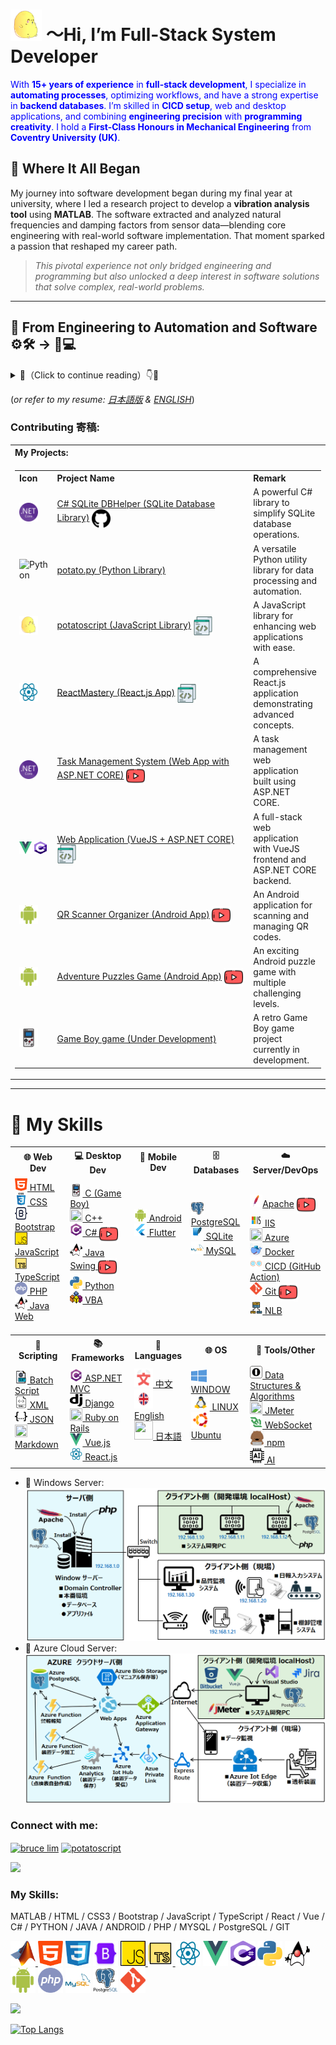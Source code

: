 # <img src="https://github.com/potatoscript/MyDocuments/blob/main/potato.png" width="50px"> **～Hi**, I’m Full-Stack System Developer 

<span style="color:blue;">With <strong>15+ years of experience</strong> in <strong>full-stack development</strong>, I specialize in <strong>automating processes</strong>, optimizing workflows, and have a strong expertise in <strong>backend databases</strong>. I’m skilled in <strong>CICD setup</strong>, web and desktop applications, and combining <strong>engineering precision</strong> with <strong>programming creativity</strong>. I hold a <strong>First-Class Honours in Mechanical Engineering</strong> from <strong>Coventry University (UK)</strong>.</span>



## 🔧 Where It All Began

My journey into software development began during my final year at university, where I led a research project to develop a **vibration analysis tool** using **MATLAB**. The software extracted and analyzed natural frequencies and damping factors from sensor data—blending core engineering with real-world software implementation. That moment sparked a passion that reshaped my career path.

> _This pivotal experience not only bridged engineering and programming but also unlocked a deep interest in software solutions that solve complex, real-world problems._

---

## 💼 From Engineering to Automation and Software ⚙️🛠️ → 🧠💻  

<details>
  <summary>🥔（Click to continue reading）👇📖</summary> 
  <br>

After graduation, I started my career in **Singapore** as an **Oilseal Product Designer & Production Engineer**, designing components, tooling, and production workflows. I quickly realized the potential of software to streamline processes, so I built an internal **Production Information Management System**, dramatically improving efficiency on the shop floor.

My three-year assignment at the **Thailand branch** further honed my automation skills—leading cost-reduction projects and collaborating with vendors to build custom production machinery. These hands-on experiences gave me a rare edge: combining physical systems knowledge with digital transformation expertise.

<img src="https://github.com/potatoscript/MyDocuments/blob/main/Design_Engineer_Jobs.png?raw=true" width=600px />

---

## 💻 From Engineer to Full-Stack Developer

As I transitioned into full-time development, I mastered a broad tech stack, including:

- 🧠 **Languages**: Java, C#, Python, JavaScript, PHP, SQL  
- 🎨 **Frontend**: HTML, CSS, Vue.js, React.js  
- 🛠️ **Backend**: ASP.NET Core, Python (Flask/FastAPI), Node.js  
- 🗄️ **Databases**: SQLite, MySQL, PostgreSQL  
- ☁️ **Cloud & Infrastructure**: Azure, Windows Server (IIS, Apache)  
- 🔄 **DevOps & Tools**: Git, GitHub, GitLab, SharePoint, CI/CD pipelines, Docker

---

Key projects include:

- 🧩 **[Potato.js](https://potatoscript.github.io/homepage/)** – a custom JavaScript library  
- 📱 **[QR Scanner Organizer](https://youtu.be/2Gj8fluQQpQ?si=Q4U6LB6IctjtIGM0)** – an Android app for scanning and organizing QR data  
- 🌐 **Web system** using **Vue.js + ASP.NET Core API** for full-stack functionality  
- 🧠 Efficiently handled **1,000,000+ daily wafer data records** in CSV format for a semiconductor company, converting and managing them with Python into a structured database

---

## 🧠 Current Focus: CAD System Development

I'm currently working on a fully custom **2D CAD system**, integrating:

- **C++ (Open CASCADE)** for geometric computations  
- **C# WPF** for desktop UI/UX development

This project is the culmination of my engineering and programming experience—building a CAD tool from the ground up with precision geometry handling and real-time dimension editing.

<img src="https://github.com/potatoscript/MyDocuments/blob/main/python.dev.env.png?raw=true" width=600px />

---

## 👨‍💻 Developer Mindset

- 💡 **Problem Solver**: Whether it’s factory automation or database transformation, I love creating scalable, long-term solutions.
- 🔁 **Continuous Learner**: I regularly upgrade my skill set, from cloud servers to advanced UI frameworks.
- 🤝 **Team Collaborator**: I’ve led cross-border teams, managed version control using **Git**, and used **GitHub Projects** and **SharePoint** to ensure smooth collaboration and documentation.

---

## 🌟 Let’s Connect

If you’re looking for a high-impact developer with a strong engineering backbone and a love for clean, scalable code—**I’m PotatoScript, and I’m ready to build the future with you.**

---

<details>
  <summary>日本語バージョンはこちら ▶️（Click to expand）👇📖</summary>
<br>

**<img src="https://github.com/potatoscript/MyDocuments/blob/main/potato.png" width="50px"> ようこそ、私は フルスタック・システム開発者**  
Webおよびデスクトップアプリケーションの開発に**15年以上の実務経験**を持ち、**エンジニアリングの精密さ**と**プログラミングの創造性**を兼ね備えた開発者です。  
イギリスの**コヴェントリー大学**にて**機械工学のファーストクラス優等学士**を取得し、確かな学術基盤を築きました。

---

### 🔧 すべての始まり

ソフトウェア開発の旅は、大学最終年度の研究プロジェクトから始まりました。  
**MATLAB**を用いて、センサーデータから**固有振動数と減衰係数を抽出・解析する振動解析ツール**を開発。  
このプロジェクトにより、**エンジニアリングの理論と現実世界のソフトウェア実装**が融合し、  
私のキャリアを大きく変える情熱が芽生えました。

この転機となる経験は、**工学とプログラミングの橋渡し**となり、  
**複雑な現場の課題を解決するソフトウェアソリューション**への深い関心を引き出しました。

---

### 💼 エンジニアから自動化・ソフトウェア開発へ

卒業後は、**シンガポールにてオイルシール製品設計・生産エンジニア**としてキャリアをスタート。  
部品設計、金型設計、製造プロセスの構築を担当しました。

やがて、**ソフトウェアが現場の効率を劇的に改善できる**と気づき、  
独自の**生産情報管理システム（PIMS）**を開発。現場の業務効率を飛躍的に向上させました。

その後、**タイ支社への3年間の赴任**を通じて自動化スキルをさらに磨き、  
コスト削減プロジェクトを主導したり、ベンダーと連携して**専用生産装置の設計・導入**を担当。  
こうした経験により、**物理的システムとデジタル変革の両面に強い開発者**としての基盤を築きました。

<img src="https://github.com/potatoscript/MyDocuments/blob/main/Design_Engineer_Jobs.png?raw=true" width=600px />

---

### 💻 エンジニアからフルスタック開発者へ

その後、本格的に開発者としての道へシフトし、以下の技術スタックを習得しました：

- 🧠 **使用言語**：Java, C#, Python, JavaScript, PHP, SQL など  
- 🎨 **フロントエンド**：HTML, CSS, Vue.js, React.js  
- 🛠️ **バックエンド**：ASP.NET Core, Python（Flask/FastAPI）, Node.js  
- 🗄️ **データベース**：SQLite, MySQL, PostgreSQL  
- ☁️ **クラウド・インフラ**：Azure, Windows Server（IIS / Apache）  
- 🔄 **DevOps・開発ツール**：Git, GitHub, GitLab, SharePoint, CI/CD, Docker など

主なプロジェクトには：

🧩 **Potato.js** – 独自のJavaScriptライブラリ  
📱 **QR Scanner Organizer** – QRコードを読み取り・整理するAndroidアプリ  
🌐 **Vue.js + ASP.NET Core API**を組み合わせたWebシステム  
🧠 **半導体企業向けCSVデータ処理** – Pythonで1日100万件超のウェーハデータをデータベースに変換・管理

---

### 🧠 現在の注力分野：CADシステム開発

現在は、**2D CADシステムのフルスクラッチ開発**に取り組んでいます。

- **C++（Open CASCADE）**：ジオメトリ演算  
- **C# WPF**：デスクトップUI/UX開発  

このプロジェクトは、私の**工学的知見と開発経験**の集大成であり、  
**精密なジオメトリ処理**と**リアルタイム寸法編集機能**を備えたプロ向けCADツールを目指しています。

<img src="https://github.com/potatoscript/MyDocuments/blob/main/python.dev.env.png?raw=true" width=600px />

---

### 👨‍💻 開発者マインドセット

💡 **問題解決思考**：工場の自動化からDB変換まで、スケーラブルで持続可能なソリューションが大好きです。  
🔁 **継続的な学習**：クラウド技術から高度なUIフレームワークまで、常にスキルをアップデートしています。  
🤝 **チームワーク重視**：海外チームをリードし、GitやSharePointで円滑なバージョン管理・情報共有を実現してきました。

---

### 🌟 つながりましょう！

**エンジニアとしての確かなバックボーン**と  
**クリーンでスケーラブルなコード愛**を持つ開発者をお探しなら、  
私は**PotatoScript**。一緒に未来を構築しましょう！

</details>

---

</details>

(*or refer to my resume: [日本語版](https://potatoscript.github.io/resume-japanese/) & [ENGLISH](https://potatoscript.github.io/resume-english/)*)


<!--
 - 📗 I had created a JavaScript Library, Python Library and c# SQLite Database Library

- 📗 I had created an Android App : [QR Scanner Organizer](https://youtu.be/2Gj8fluQQpQ?si=Q4U6LB6IctjtIGM0)

- 🔭 I have been working on a project that uses Vue.js as the frontend and Asp.net Core API as the backend.: [Web Application](https://potatoscript.github.io/system-vuejs)

- 🌱 I’m currently learning **CICD**
        - SaaS Platform
        - end-to-end DevOps toolchain for developing and deploying software

  <img src="https://encrypted-tbn0.gstatic.com/images?q=tbn:ANd9GcRHismpoeOqCS_Z26tTK70sQgdCK6fjZL3emA&usqp=CAU" />
-->

<h3 align="left">Contributing 寄稿:</h3>

<table style="border:0px;">
  <tr>
    <th style="text-align:left;">My Projects:</th>
  </tr>
  <tr>
    <td style="vertical-align:top;" width="700">
      <table style="width:100%; border-collapse:collapse;">
        <tr>
          <th style="text-align:left; width:40px;">Icon</th>
          <th style="text-align:left; width:350px;">Project Name</th>
          <th style="text-align:left;">Remark</th>
        </tr>
        <tr>
          <td><img src="https://github.com/potatoscript/MyDocuments/blob/main/asp.net.core.png" alt="ASP.NET CORE" width="30" height="30"/></td>
          <td><a href="https://www.nuget.org/packages/Potato.SQLite" target="_blank">C# SQLite DBHelper (SQLite Database Library)</a> <a href="https://github.com/potatoscript/PotatoSQLite" target="_blank"><img align="center" src="https://github.com/potatoscript/MyDocuments/blob/main/github.png" alt="GitHub" height="30" width="30" /></a></td>
          <td>A powerful C# library to simplify SQLite database operations.</td>
        </tr>
        <tr>
          <td><img src="https://cdn.iconscout.com/icon/free/png-256/python-3521655-2945099.png" alt="Python" width="20" height="20"/></td>
          <td><a href="https://github.com/potatoscript/potatopy" target="_blank">potato.py (Python Library)</a></td>
          <td>A versatile Python utility library for data processing and automation.</td>
        </tr>
        <tr>
          <td><img src="https://github.com/potatoscript/MyDocuments/blob/main/potato.png" alt="potatoscript" width="30" height="30"/></td>
          <td><a href="https://github.com/potatoscript/potatojs" target="_blank">potatoscript (JavaScript Library)</a> <a href="https://potatoscript.github.io/potatojs/" target="_blank"><img align="center" src="https://github.com/potatoscript/MyDocuments/blob/main/webapp.png" alt="Demo" height="30" width="30" /></a></td>
          <td>A JavaScript library for enhancing web applications with ease.</td>
        </tr>
        <tr>
          <td><img src="https://github.com/potatoscript/MyDocuments/blob/main/react.png" alt="React" width="30" height="30"/></td>
          <td><a href="https://github.com/potatoscript/ReactMastery" target="_blank">ReactMastery (React.js App)</a> <a href="https://potatoscript.github.io/ReactMastery/" target="_blank"><img align="center" src="https://github.com/potatoscript/MyDocuments/blob/main/webapp.png" alt="Demo" height="30" width="30" /></a></td>
          <td>A comprehensive React.js application demonstrating advanced concepts.</td>
        </tr>
        <tr>
          <td><img src="https://github.com/potatoscript/MyDocuments/blob/main/asp.net.core.png" alt="ASP.NET CORE" width="30" height="30"/></td>
          <td><a href="https://github.com/potatoscript/TaskManagementSystem" target="_blank">Task Management System (Web App with ASP.NET CORE)</a> <a href="https://youtu.be/l6kjuRGdE9g?si=ZvcerMOhOQRrBZMA" target="_blank"><img align="center" src="https://github.com/potatoscript/MyDocuments/blob/main/youtube.png" alt="YouTube" height="30" width="30" /></a></td>
          <td>A task management web application built using ASP.NET CORE.</td>
        </tr>
        <tr>
          <td><img src="https://github.com/potatoscript/MyDocuments/blob/main/vue.png" alt="VueJS" width="20" height="20"/>
              <img src="https://github.com/potatoscript/MyDocuments/blob/main/c-sharp.png" alt="C#" width="20" height="20"/></td>
          <td><a href="https://github.com/potatoscript/system-vuejs" target="_blank">Web Application (VueJS + ASP.NET CORE)</a> <a href="https://potatoscript.github.io/system-vuejs" target="_blank"><img align="center" src="https://github.com/potatoscript/MyDocuments/blob/main/webapp.png" alt="Demo" height="30" width="30" /></a></td>
          <td>A full-stack web application with VueJS frontend and ASP.NET CORE backend.</td>
        </tr>
        <tr>
          <td><img src="https://github.com/potatoscript/MyDocuments/blob/main/android.png" alt="Android" width="30" height="30"/></td>
          <td><a href="https://github.com/potatoscript/XQR-Scanner" target="_blank">QR Scanner Organizer (Android App)</a> <a href="https://youtu.be/2Gj8fluQQpQ?si=Gfgu63vaptn9pSas" target="_blank"><img align="center" src="https://github.com/potatoscript/MyDocuments/blob/main/youtube.png" alt="YouTube" height="30" width="30" /></a></td>
          <td>An Android application for scanning and managing QR codes.</td>
        </tr>
        <tr>
          <td><img src="https://github.com/potatoscript/MyDocuments/blob/main/android.png" alt="Android" width="30" height="30"/></td>
          <td><a href="https://github.com/potatoscript/Ali-Adventure-Android-Game" target="_blank">Adventure Puzzles Game (Android App)</a> <a href="https://youtu.be/StOMRz5UMhk?si=UyT4rdag-P9pY5EB" target="_blank"><img align="center" src="https://github.com/potatoscript/MyDocuments/blob/main/youtube.png" alt="YouTube" height="30" width="30" /></a></td>
          <td>An exciting Android puzzle game with multiple challenging levels.</td>
        </tr>
        <tr>
          <td><img src="https://github.com/potatoscript/MyDocuments/blob/main/gameboy.png" alt="Game Boy" width="30" height="30"/></td>
          <td><a href="https://github.com/potatoscript/gameboy/wiki" target="_blank">Game Boy game (Under Development)</a></td>
          <td>A retro Game Boy game project currently in development.</td>
        </tr>
      </table>
    </td>
  </tr>
</table>


---

# 🎯 **My Skills**

<table>
  <tr>
    <th>🌐 Web Dev</th>
    <th>💻 Desktop Dev</th>
    <th>📱 Mobile Dev</th>
    <th>🗄️ Databases</th>
    <th>☁️ Server/DevOps</th>
  </tr>
  <tr>
    <td>
      <a href="https://github.com/potatoscript/html/wiki" target="_blank">
        <img src="https://github.com/potatoscript/MyDocuments/blob/main/html5.png" width="20" height="20"> HTML
      </a><br>
      <a href="https://github.com/potatoscript/css3/wiki" target="_blank">
        <img src="https://raw.githubusercontent.com/devicons/devicon/master/icons/css3/css3-original-wordmark.svg" width="20" height="20"> CSS
      </a><br>
      <a href="https://github.com/potatoscript/bootstrap/wiki" target="_blank">
        <img src="https://github.com/potatoscript/MyDocuments/blob/main/Bootstrap.png" width="20" height="20"> Bootstrap
      </a><br>
      <a href="https://github.com/potatoscript/JavaScript/wiki" target="_blank">
        <img src="https://github.com/potatoscript/MyDocuments/blob/main/javascript.png" width="20" height="20"> JavaScript
      </a><br>
      <a href="https://github.com/potatoscript/TypeScript/wiki" target="_blank">
        <img src="https://github.com/potatoscript/MyDocuments/blob/main/typescript.png" width="20" height="20"> TypeScript
      </a><br>
      <a href="https://github.com/potatoscript/php/wiki" target="_blank">
        <img src="https://github.com/potatoscript/MyDocuments/blob/main/php.png" width="20" height="20"> PHP
      </a><br>
      <a href="https://github.com/potatoscript/JavaWeb" target="_blank">
        <img src="https://github.com/potatoscript/MyDocuments/blob/main/java.png" width="20" height="20"> Java Web
      </a><br>
      <br>
    </td>
    <td>
      <a href="https://github.com/potatoscript/c" target="_blank">
        <img src="https://github.com/potatoscript/MyDocuments/blob/main/gameboy.png" alt="Game Boy" width="20" height="20"/> C (Game Boy)
      </a><br>
      <a href="https://github.com/potatoscript/cpp" target="_blank">
        <img src="https://e7.pngegg.com/pngimages/251/949/png-clipart-computer-icons-c-others-text-logo.png" width="20" height="20"> C++
      </a><br>
      <a href="https://github.com/potatoscript/csharp/wiki" target="_blank">
        <img src="https://raw.githubusercontent.com/devicons/devicon/master/icons/csharp/csharp-original.svg" width="20" height="20"> C#
      </a>
      <a href="https://youtu.be/a60aGfwdWj8" target="_blank"> <img align="center" src="https://github.com/potatoscript/MyDocuments/blob/main/youtube.png" alt="potatoscript" height="30" width="30" /></a><br>
      <a href="https://github.com/potatoscript/JavaSwing/wiki" target="_blank">
        <img src="https://github.com/potatoscript/MyDocuments/blob/main/java.png" width="20" height="20"> Java Swing
      </a> 
      <a href="https://youtu.be/u2oacxGapfE?si=2F61kkiwhQibqbFN" target="_blank"><img align="center" src="https://github.com/potatoscript/MyDocuments/blob/main/youtube.png" alt="potatoscript" height="30" width="30" /><br>
      <a href="https://github.com/potatoscript/python" target="_blank">
        <img src="https://github.com/potatoscript/MyDocuments/blob/main/python.png" width="20" height="20"> Python
      </a><br>
      <a href="https://github.com/potatoscript/vba/wiki" target="_blank">
        <img src="https://github.com/potatoscript/MyDocuments/blob/main/vba.png" width="20" height="20"> VBA
      </a><br>
      <br>
      <br>
    </td>
    <td>
      <a href="https://github.com/potatoscript/android/wiki" target="_blank">
        <img src="https://github.com/potatoscript/MyDocuments/blob/main/android.png" width="20" height="20"> Android
      </a><br>
      <a href="https://github.com/potatoscript/flutter" target="_blank">
        <img src="https://github.com/potatoscript/MyDocuments/blob/main/flutter.png" width="20" height="20"> Flutter
      </a><br>
      <br>
      <br>
      <br>
      <br>
      <br>
      <br>
    </td>
    <td>
      <a href="https://github.com/potatoscript/sql/wiki" target="_blank">
        <img src="https://github.com/potatoscript/MyDocuments/blob/main/postgresql.png" width="20" height="20"> PostgreSQL
      </a><br>
      <a href="https://github.com/potatoscript/sqlite/wiki" target="_blank">
        <img src="https://github.com/potatoscript/MyDocuments/blob/main/sqlite.png" width="20" height="20"> SQLite
      </a><br>
      <a href="https://github.com/potatoscript/mysql/wiki" target="_blank">
        <img src="https://raw.githubusercontent.com/devicons/devicon/master/icons/mysql/mysql-original-wordmark.svg" width="20" height="20"> MySQL
      </a><br>
      <br>
      <br>
      <br>
      <br>
      <br>
    </td>
    <td>
      <a href="https://github.com/potatoscript/Apache" target="_blank">
        <img src="https://github.com/potatoscript/MyDocuments/blob/main/apache.png" width="20" height="20">Apache</a>
      <a href="https://youtu.be/Eyj2oz_Uqms" target="_blank"><img align="center" src="https://github.com/potatoscript/MyDocuments/blob/main/youtube.png" alt="potatoscript" height="30" width="30" /></a><br>
      <a href="https://github.com/potatoscript/server/wiki" target="_blank">
        <img src="https://github.com/potatoscript/MyDocuments/blob/main/IIS.png" width="20" height="20"> IIS
      </a><br>
      <a href="https://github.com/potatoscript/Azure/wiki" target="_blank">
        <img src="https://upload.wikimedia.org/wikipedia/commons/thumb/f/fa/Microsoft_Azure.svg/1200px-Microsoft_Azure.svg.png" width="20" height="20"> Azure
      </a><br>
      <a href="https://github.com/potatoscript/docker/wiki" target="_blank">
        <img src="https://github.com/potatoscript/MyDocuments/blob/main/docker.png" width="20" height="20"> Docker
      </a><br>
      <a href="https://github.com/potatoscript/CICD" target="_blank">
        <img src="https://github.com/potatoscript/MyDocuments/blob/main/CICD_icon2.png" width="20" height="20"> CICD (GitHub Action)
      </a><br>
      <a href="https://github.com/potatoscript/git/wiki" target="_blank">
        <img src="https://github.com/potatoscript/MyDocuments/blob/main/git.png" width="20" height="20"> Git
      </a>
      <a href="https://youtu.be/LK8B8m4IBSg" target="_blank"><img align="center" src="https://github.com/potatoscript/MyDocuments/blob/main/youtube.png" alt="potatoscript" height="30" width="30" /></a><br>
      <a href="https://github.com/potatoscript/Network-Load-Balancer" target="_blank">
        <img src="https://github.com/potatoscript/MyDocuments/blob/main/NLB.png" width="20" height="20"> NLB
      </a><br>
    </td>
  </tr>
  <tr>
    <th>🐍 Scripting</th>
    <th>📚 Frameworks</th>
    <th>📝 Languages</th>
    <th>🌐 OS</th>
    <th>🧰 Tools/Other</th>
  </tr>
  <tr>
    <td>
      <a href="https://github.com/potatoscript/batchscript/wiki" target="_blank">
        <img src="https://github.com/potatoscript/MyDocuments/blob/main/bat.png" width="20" height="20"> Batch Script
      </a><br>
      <a href="https://github.com/potatoscript/xml" target="_blank">
        <img src="https://github.com/potatoscript/MyDocuments/blob/main/xml.png" width="20" height="20"> XML
      </a><br>
      <a href="https://github.com/potatoscript/json" target="_blank">
        <img src="https://github.com/potatoscript/MyDocuments/blob/main/json.png" width="20" height="20"> JSON
      </a><br>
      <a href="https://github.com/potatoscript/markdown" target="_blank">
        <img src="https://cdn.icon-icons.com/icons2/2699/PNG/512/markdown_here_logo_icon_169967.png" width="20" height="20"> Markdown
      </a><br>
      <br>
    </td>
    <td>
      <a href="https://github.com/potatoscript/asp.net.mvc/wiki" target="_blank">
        <img src="https://raw.githubusercontent.com/devicons/devicon/master/icons/csharp/csharp-original.svg" width="20" height="20"> ASP.NET MVC
      </a><br>
      <a href="https://github.com/potatoscript/django/wiki" target="_blank">
        <img src="https://github.com/potatoscript/MyDocuments/blob/main/django.png" width="20" height="20"> Django
      </a><br>
      <a href="https://github.com/potatoscript/ruby/wiki" target="_blank">
        <img src="https://cdn-icons-png.flaticon.com/512/919/919842.png" width="20" height="20"> Ruby on Rails
      </a><br>
      <a href="https://github.com/potatoscript/vue/wiki" target="_blank">
        <img src="https://github.com/potatoscript/MyDocuments/blob/main/vue.png" width="20" height="20"> Vue.js
      </a><br>
      <a href="https://github.com/potatoscript/react/wiki" target="_blank">
        <img src="https://github.com/potatoscript/MyDocuments/blob/main/react.png" width="20" height="20"> React.js
      </a><br>
    </td>
    <td>
      <a href="" target="_blank">
        <img src="https://github.com/potatoscript/MyDocuments/blob/main/chinese.png" width="30" height="30"> 中文
      </a><br>
      <a href="https://github.com/potatoscript/MyDocuments/blob/main/potatoTOEIC.png" target="_blank">
        <img src="https://github.com/potatoscript/MyDocuments/blob/main/English.png" width="30" height="30"> English
      </a><br>
      <a href="https://github.com/potatoscript/Japanese" target="_blank">
        <img src="https://upload.wikimedia.org/wikipedia/commons/thumb/0/0f/Japanese_icon_%28for_user_box%29_2.svg/1200px-Japanese_icon_%28for_user_box%29_2.svg.png" width="30" height="30"> 日本語
      </a><br>
      <br>
      <br>
    </td>
    <td>
      <a href="https://github.com/potatoscript/windows-os/wiki" target="_blank">
        <img src="https://github.com/potatoscript/MyDocuments/blob/main/window.png" width="25" height="20"> WINDOW
      </a><br>
      <a href="https://github.com/potatoscript/linux/wiki" target="_blank">
        <img src="https://github.com/potatoscript/MyDocuments/blob/main/linux.png" width="30" height="25"> LINUX
      </a><br>
      <a href="https://github.com/potatoscript/ubuntu/wiki" target="_blank">
        <img src="https://github.com/potatoscript/MyDocuments/blob/main/Ubuntu.png" width="30" height="25"> Ubuntu
      </a><br>
      <br>
      <br>
    </td>
    <td>
      <a href="https://github.com/potatoscript/dsa/wiki" target="_blank">
        <img src="https://github.com/potatoscript/MyDocuments/blob/main/big-o.png" width="20" height="20"> Data Structures & Algorithms</a><br>
      <a href="https://github.com/potatoscript/JMeter/wiki" target="_blank">
        <img src="https://www.wizcase.com/wp-content/uploads/2022/07/jmeter-logo.png" width="20" height="20"> JMeter
      </a><br>
      <a href="https://github.com/potatoscript/websocket/wiki" target="_blank">
        <img src="https://github.com/potatoscript/MyDocuments/blob/main/WebSocket.png" width="20" height="20"> WebSocket
      </a><br>
      <a href="https://github.com/potatoscript/npm" target="_blank">
        <img src="https://github.com/potatoscript/MyDocuments/blob/main/npm.png" alt="npm" width="23" height="25"/> npm
      </a><br>
      <a href="https://github.com/potatoscript/ai" target="_blank">
        <img src="https://github.com/potatoscript/MyDocuments/blob/main/AI.png" alt="npm" width="23" height="25"/> AI
      </a>
    </td>
  </tr>
</table>


- 🌱 Windows Server:
  <img src="https://github.com/potatoscript/MyDocuments/blob/main/windows_server.png?raw=true" />
- 🌱 Azure Cloud Server:
  <img src="https://github.com/potatoscript/MyDocuments/blob/main/azure_server.png?raw=true" />

<h3 align="left">Connect with me:</h3>
<p align="left">
<a href="https://www.facebook.com/potatofacebook" target="_blank"><img align="center" src="https://cdn.jsdelivr.net/npm/simple-icons@3.0.1/icons/facebook.svg" alt="bruce lim" height="30" width="40" /></a>
<a href="https://www.youtube.com/@PotatoTutorial" target="_blank"><img align="center" src="https://cdn.jsdelivr.net/npm/simple-icons@3.0.1/icons/youtube.svg" alt="potatoscript" height="30" width="40" /></a>
</p>

![](https://visitor-badge.laobi.icu/badge?page_id=potatoscript.potatoscript)

<h3 align="left">My Skills:</h3>
<p> MATLAB / HTML / CSS3 / Bootstrap / JavaScript / TypeScript / React / Vue / C# /  PYTHON / JAVA  / ANDROID / PHP / MYSQL  / PostgreSQL / GIT </p>
<p align="left"> 
  <a href="https://www.mathworks.com/" target="_blank"> <img src="https://github.com/potatoscript/MyDocuments/blob/main/matlab.png" alt="matlab" width="40" height="40"/>  </a>
  <a href="https://www.w3.org/html/" target="_blank"> <img src="https://github.com/potatoscript/MyDocuments/blob/main/html5.png" alt="html5" width="40" height="40"/></a><a>  </a>
  <a href="https://www.w3schools.com/css/" target="_blank"> <img src="https://github.com/potatoscript/MyDocuments/blob/main/css3.png" alt="css3" width="40" height="40"/></a><a>  </a>
  <a href="https://getbootstrap.com/" target="_blank"> <img src="https://github.com/potatoscript/MyDocuments/blob/main/bootstrap.png" alt="Bootstrap" width="40" height="40"/></a><a>  </a>
  <a href="https://developer.mozilla.org/en-US/docs/Web/JavaScript" target="_blank"> <img src="https://github.com/potatoscript/MyDocuments/blob/main/javascript.png" alt="javascript" width="40" height="40"/> </a><a>  </a>
  <a href="https://www.typescriptlang.org/" target="_blank"> <img src="https://github.com/potatoscript/MyDocuments/blob/main/typescript.png" alt="Typescript" width="40" height="40"/> </a><a>  </a>
  <a href="https://react.dev/" target="_blank"> <img src="https://github.com/potatoscript/MyDocuments/blob/main/react.png" alt="react.js" width="40" height="40"/></a><a>  </a>
  <a href="https://vuejs.org/" target="_blank"> <img src="https://github.com/potatoscript/MyDocuments/blob/main/vue.png" alt="vue.js" width="40" height="40"/></a><a>  </a>
  <a href="https://www.w3schools.com/cs/" target="_blank"> <img src="https://github.com/potatoscript/MyDocuments/blob/main/c-sharp.png" alt="csharp" width="40" height="40"/></a><a>  </a>
  <a href="https://pypi.org/" target="_blank"> <img src="https://github.com/potatoscript/MyDocuments/blob/main/python.png" alt="python" width="40" height="40"/></a><a>  </a>
  <a href="https://www.java.com" target="_blank"> <img src="https://github.com/potatoscript/MyDocuments/blob/main/java.png" alt="java" width="40" height="40"/></a><a>  </a>
  <a href="https://developer.android.com" target="_blank"> <img src="https://github.com/potatoscript/MyDocuments/blob/main/android.png" alt="android" width="40" height="40"/></a><a>  </a> 
  <a href="https://www.php.net" target="_blank"> <img src="https://github.com/potatoscript/MyDocuments/blob/main/php.png" alt="php" width="40" height="40"/></a><a>  </a> 
  <a href="https://www.mysql.com/" target="_blank"> <img src="https://raw.githubusercontent.com/devicons/devicon/master/icons/mysql/mysql-original-wordmark.svg" alt="mysql" width="40" height="40"/></a><a>  </a> 
  <a href="https://www.postgresql.org" target="_blank"> <img src="https://raw.githubusercontent.com/devicons/devicon/master/icons/postgresql/postgresql-original-wordmark.svg" alt="postgresql" width="40" height="40"/></a><a>  </a>
  <a href="https://git-scm.com/" target="_blank"> <img src="https://github.com/potatoscript/MyDocuments/blob/main/git.png" alt="git" width="40" height="40"/></a><a>  </a>
</p>

[![](https://github-readme-stats.vercel.app/api?username=potatoscript)](https://github.com/potatoscript)

[![Top Langs](https://github-readme-stats.vercel.app/api/top-langs/?username=potatoscript&langs_count=10)](https://github.com/potatoscript/github-readme-stats)
